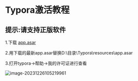 # Typora激活教程

## 提示:请支持正版软件

1.下载 [app.asar](https://github.com/Delppine1024/TGreen/releases)

2.用下载的最新app.asar替换D:\目录\Typora\resources\app.asar

3.打开typora->帮助->我的许可证进行查看

![image-20231226105219961](https://s2.loli.net/2023/12/26/hZepaEGsTg1Bxo2.png)